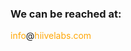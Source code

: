 <style>
  .hidden-email { 
    display: none; 
    width: 100vw;
    text-align: center;
    color:#ffA707
  }
.container {
    text-align: center;
}
</style>

### We can be reached at:

<div class = ".container">
    <span class="hidden-email">info</span><span>@</span><span class="hidden-email">hiivelabs.com</span>
</div>
<style>
  .hidden-email { display: inline; }
</style>
